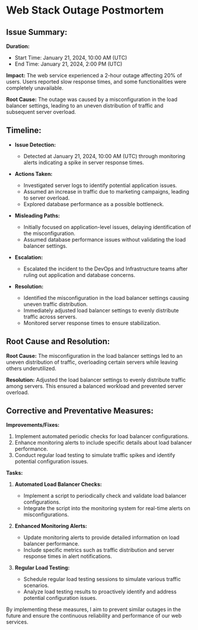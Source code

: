 # Web Stack Outage Postmortem

## Issue Summary:

**Duration:**
- Start Time: January 21, 2024, 10:00 AM (UTC)
- End Time: January 21, 2024, 2:00 PM (UTC)

**Impact:**
The web service experienced a 2-hour outage affecting 20% of users. Users reported slow response times, and some functionalities were completely unavailable.

**Root Cause:**
The outage was caused by a misconfiguration in the load balancer settings, leading to an uneven distribution of traffic and subsequent server overload.

## Timeline:

- **Issue Detection:**
  - Detected at January 21, 2024, 10:00 AM (UTC) through monitoring alerts indicating a spike in server response times.

- **Actions Taken:**
  - Investigated server logs to identify potential application issues.
  - Assumed an increase in traffic due to marketing campaigns, leading to server overload.
  - Explored database performance as a possible bottleneck.

- **Misleading Paths:**
  - Initially focused on application-level issues, delaying identification of the misconfiguration.
  - Assumed database performance issues without validating the load balancer settings.

- **Escalation:**
  - Escalated the incident to the DevOps and Infrastructure teams after ruling out application and database concerns.

- **Resolution:**
  - Identified the misconfiguration in the load balancer settings causing uneven traffic distribution.
  - Immediately adjusted load balancer settings to evenly distribute traffic across servers.
  - Monitored server response times to ensure stabilization.

## Root Cause and Resolution:

**Root Cause:**
The misconfiguration in the load balancer settings led to an uneven distribution of traffic, overloading certain servers while leaving others underutilized.

**Resolution:**
Adjusted the load balancer settings to evenly distribute traffic among servers. This ensured a balanced workload and prevented server overload.

## Corrective and Preventative Measures:

**Improvements/Fixes:**
1. Implement automated periodic checks for load balancer configurations.
2. Enhance monitoring alerts to include specific details about load balancer performance.
3. Conduct regular load testing to simulate traffic spikes and identify potential configuration issues.

**Tasks:**
1. **Automated Load Balancer Checks:**
   - Implement a script to periodically check and validate load balancer configurations.
   - Integrate the script into the monitoring system for real-time alerts on misconfigurations.

2. **Enhanced Monitoring Alerts:**
   - Update monitoring alerts to provide detailed information on load balancer performance.
   - Include specific metrics such as traffic distribution and server response times in alert notifications.

3. **Regular Load Testing:**
   - Schedule regular load testing sessions to simulate various traffic scenarios.
   - Analyze load testing results to proactively identify and address potential configuration issues.

By implementing these measures, I aim to prevent similar outages in the future and ensure the continuous reliability and performance of our web services.

